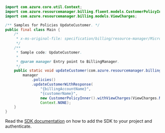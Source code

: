 ```java
import com.azure.core.util.Context;
import com.azure.resourcemanager.billing.fluent.models.CustomerPolicyInner;
import com.azure.resourcemanager.billing.models.ViewCharges;

/** Samples for Policies UpdateCustomer. */
public final class Main {
    /*
     * x-ms-original-file: specification/billing/resource-manager/Microsoft.Billing/stable/2020-05-01/examples/UpdateCustomerPolicy.json
     */
    /**
     * Sample code: UpdateCustomer.
     *
     * @param manager Entry point to BillingManager.
     */
    public static void updateCustomer(com.azure.resourcemanager.billing.BillingManager manager) {
        manager
            .policies()
            .updateCustomerWithResponse(
                "{billingAccountName}",
                "{customerName}",
                new CustomerPolicyInner().withViewCharges(ViewCharges.NOT_ALLOWED),
                Context.NONE);
    }
}
```

Read the [SDK documentation](https://github.com/Azure/azure-sdk-for-java/blob/azure-resourcemanager-billing_1.0.0-beta.2/sdk/billing/azure-resourcemanager-billing/README.md) on how to add the SDK to your project and authenticate.
